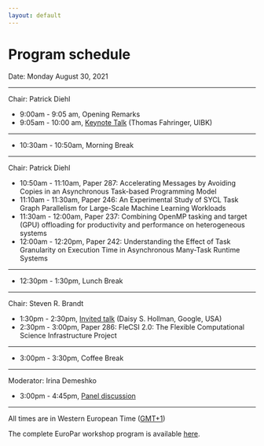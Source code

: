```yaml
---
layout: default
---
```


# Program schedule

Date: Monday August 30, 2021

---

Chair: Patrick Diehl

* 9:00am - 9:05 am, Opening Remarks
* 9:05am - 10:00 am, [Keynote Talk](keynote.html)  (Thomas Fahringer, UIBK)

---

* 10:30am - 10:50am, Morning Break

---

Chair: Patrick Diehl

* 10:50am - 11:10am, Paper 287: Accelerating Messages by Avoiding Copies in an Asynchronous Task-based Programming Model
* 11:10am - 11:30am, Paper 246: An Experimental Study of SYCL Task Graph Parallelism for Large-Scale Machine Learning Workloads
* 11:30am - 12:00am, Paper 237: Combining OpenMP tasking and target (GPU) offloading for productivity and performance on heterogeneous systems
* 12:00am - 12:20pm, Paper 242: Understanding the Effect of Task Granularity on Execution Time in Asynchronous Many-Task Runtime Systems

---

* 12:30pm - 1:30pm, Lunch Break

--- 

Chair: Steven R. Brandt

* 1:30pm - 2:30pm, [Invited talk](invited-talk.html) (Daisy S. Hollman, Google, USA)
* 2:30pm - 3:00pm, Paper 286: FleCSI 2.0: The Flexible Computational Science Infrastructure Project

---

* 3:00pm - 3:30pm, Coffee Break

---

Moderator: Irina Demeshko

* 3:00pm - 4:45pm, [Panel discussion](panel.html)

---

All times are in Western European Time ([GMT+1](https://24timezones.com/Lisbon/time))

The complete EuroPar workshop program is available [here](https://2021.euro-par.org/program/workshops/).

